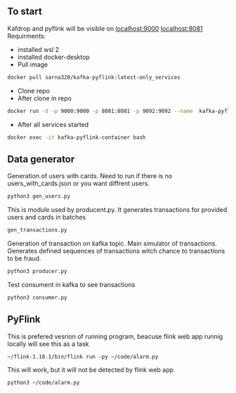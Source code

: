 ## To start 
Kafdrop and pyflink will be visible on [localhost:9000](http://localhost:9000/) [localhost:8081](http://localhost:8081/)
Requirments:
- installed wsl 2 
- installed docker-desktop
- Pull image
```sh
docker pull sarna320/kafka-pyflink:latest-only_services
```
- Clone repo
- After clone in repo
```sh
docker run -d -p 9000:9000 -p 8081:8081 -p 9092:9092 --name  kafka-pyflink-container -v ${PWD}/code/:/home/kafka/code/ sarna320/kafka-pyflink:latest-only_services
```
- After all services started
```sh
docker exec -it kafka-pyflink-container bash
```
## Data generator
Generation of users with cards. Need to run if there is no users_with_cards.json or you want diffrent users.
```sh
python3 gen_users.py
```
This is module used by producent.py. It generates transactions for provided users and cards in batches
```sh
gen_transactions.py
```
Generation of transaction on kafka topic. Main simulator of transactions. Generates defined sequences of transactions witch chance to transactions to be fraud.
```sh
python3 producer.py
```
Test consument in kafka to see transactions
```sh
python3 consumer.py
```

## PyFlink
This is prefered vesrion of running program, beacuse flink web app runnig locally will see this as a task
```
~/flink-1.18.1/bin/flink run -py ~/code/alarm.py 
```
This will work, but it will not be detected by flink web app
```
python3 ~/code/alarm.py 
```
